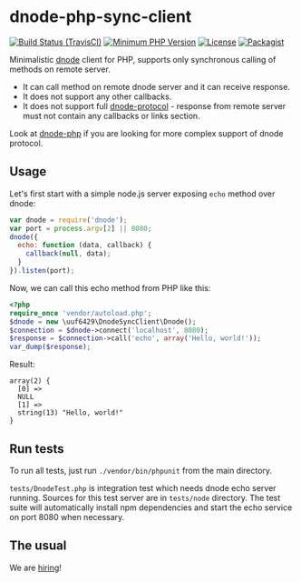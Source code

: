 dnode-php-sync-client
=====================

[![Build Status (TravisCI)](https://travis-ci.org/uuf6429/dnode-php-sync-client.svg?branch=master)](https://travis-ci.org/uuf6429/dnode-php-sync-client)
[![Minimum PHP Version](https://img.shields.io/badge/php-%3E%3D%205.5-8892BF.svg)](https://php.net/)
[![License](https://img.shields.io/badge/License-BSD%203--Clause-blue.svg)](https://github.com/uuf6429/dnode-php-sync-client/blob/master/LICENSE.txt)
[![Packagist](https://img.shields.io/packagist/v/uuf6429/dnode-php-sync-client.svg)](https://packagist.org/packages/uuf6429/dnode-php-sync-client)


Minimalistic [dnode](https://github.com/substack/dnode) client for PHP, supports only synchronous calling of methods on remote server.

* It can call method on remote dnode server and it can receive response.
* It does not support any other callbacks.
* It does not support full [dnode-protocol](https://github.com/substack/dnode-protocol) - response
   from remote server must not contain any callbacks or links section.

Look at [dnode-php](https://github.com/bergie/dnode-php) if you are looking
for more complex support of dnode protocol.

Usage
-----

Let's first start with a simple node.js server exposing `echo` method over dnode:

```javascript
var dnode = require('dnode');
var port = process.argv[2] || 8080;
dnode({
  echo: function (data, callback) {
    callback(null, data);
  }
}).listen(port);
```

Now, we can call this echo method from PHP like this:

```php
<?php
require_once 'vendor/autoload.php';
$dnode = new \uuf6429\DnodeSyncClient\Dnode();
$connection = $dnode->connect('localhost', 8080);
$response = $connection->call('echo', array('Hello, world!'));
var_dump($response);
```

Result:

```
array(2) {
  [0] =>
  NULL
  [1] =>
  string(13) "Hello, world!"
}
```

Run tests
---------

To run all tests, just run `./vendor/bin/phpunit` from the main directory.

`tests/DnodeTest.php` is integration test which needs dnode echo server running.
Sources for this test server are in `tests/node` directory.
The test suite will automatically install npm dependencies and start the echo service on port 8080 when necessary.

The usual
---------

We are [hiring](http://www.erasys.de/jobs/)!